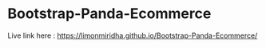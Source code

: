 # Bootstrap-Panda-Ecommerce
Live link here : https://limonmiridha.github.io/Bootstrap-Panda-Ecommerce/
